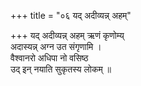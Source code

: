 +++
title = "०६ यद् अदीव्यन्न् अहम्"

+++
यद् अदीव्यन्न् अहम् ऋणं कृणोम्य्  
अदास्यन्न् अग्न उत संगृणामि ।  
वैश्वानरो अधिपा नो वसिष्ठ  
उद् इन् नयाति सुकृतस्य लोकम् ॥